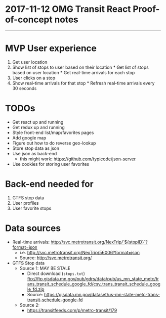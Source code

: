 # 2017-11-12 OMG Transit React Proof-of-concept notes

------------

# MVP User experience
  1) Get user location
  2) Show list of stops to user based on their location
    * Get list of stops based on user location
    * Get real-time arrivals for each stop
  3) User clicks on a stop
  4) Show real-time arrivals for that stop
    * Refresh real-time arrivals every 30 seconds

# TODOs
  * Get react up and running
  * Get redux up and running
  * Style front-end list/map/favorites pages
  * Add google map
  * Figure out how to do reverse geo-lookup
  * Store stop data as json
  * Use json as back-end
    - this might work: https://github.com/typicode/json-server
  * Use cookies for storing user favorites


# Back-end needed for
  1) GTFS stop data
  2) User profiles
  3) User favorite stops

# Data sources
  * Real-time arrivals: http://svc.metrotransit.org/NexTrip/`${stopID}`?format=json
    * i.e. http://svc.metrotransit.org/NexTrip/56006?format=json
    * Source: http://svc.metrotransit.org/
  * GTFS Stop data
    * Source 1: MAY BE STALE
      * Direct download (`stops.txt`) ftp://ftp.gisdata.mn.gov/pub/gdrs/data/pub/us_mn_state_metc/trans_transit_schedule_google_fd/csv_trans_transit_schedule_google_fd.zip
      * Source: https://gisdata.mn.gov/dataset/us-mn-state-metc-trans-transit-schedule-google-fd
    * Source 2:
      * https://transitfeeds.com/p/metro-transit/179
